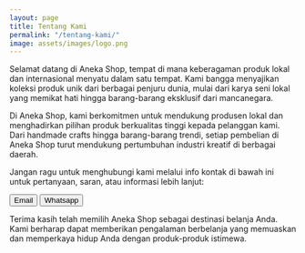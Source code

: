 ```yaml
---
layout: page
title: Tentang Kami
permalink: "/tentang-kami/"
image: assets/images/logo.png
---
```


Selamat datang di Aneka Shop, tempat di mana keberagaman produk lokal dan internasional menyatu dalam satu tempat. Kami bangga menyajikan koleksi produk unik dari berbagai penjuru dunia, mulai dari karya seni lokal yang memikat hati hingga barang-barang eksklusif dari mancanegara.

Di Aneka Shop, kami berkomitmen untuk mendukung produsen lokal dan menghadirkan pilihan produk berkualitas tinggi kepada pelanggan kami. Dari handmade crafts hingga barang-barang trendi, setiap pembelian di Aneka Shop turut mendukung pertumbuhan industri kreatif di berbagai daerah.

Jangan ragu untuk menghubungi kami melalui info kontak di bawah ini untuk pertanyaan, saran, atau informasi lebih lanjut:

<a href="mailto:anekashop2024@gmail.com"><button type="button" class="btn btn-success">Email</button></a>
<a href="https://wa.me/6287764241047?text=Saya%20ingin%20bertanya%20soal%produk%20anekashop"><button type="button" class="btn btn-success">Whatsapp</button></a>

Terima kasih telah memilih Aneka Shop sebagai destinasi belanja Anda. Kami berharap dapat memberikan pengalaman berbelanja yang memuaskan dan memperkaya hidup Anda dengan produk-produk istimewa.
